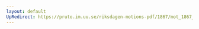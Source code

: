 ```yaml
---
layout: default
UpRedirect: https://pruto.im.uu.se/riksdagen-motions-pdf/1867/mot_1867__fk__78/mot_1867__fk__78-001.pdf
---
```

